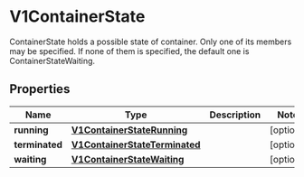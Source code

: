 

# V1ContainerState

ContainerState holds a possible state of container. Only one of its members may be specified. If none of them is specified, the default one is ContainerStateWaiting.
## Properties

Name | Type | Description | Notes
------------ | ------------- | ------------- | -------------
**running** | [**V1ContainerStateRunning**](V1ContainerStateRunning.md) |  |  [optional]
**terminated** | [**V1ContainerStateTerminated**](V1ContainerStateTerminated.md) |  |  [optional]
**waiting** | [**V1ContainerStateWaiting**](V1ContainerStateWaiting.md) |  |  [optional]



